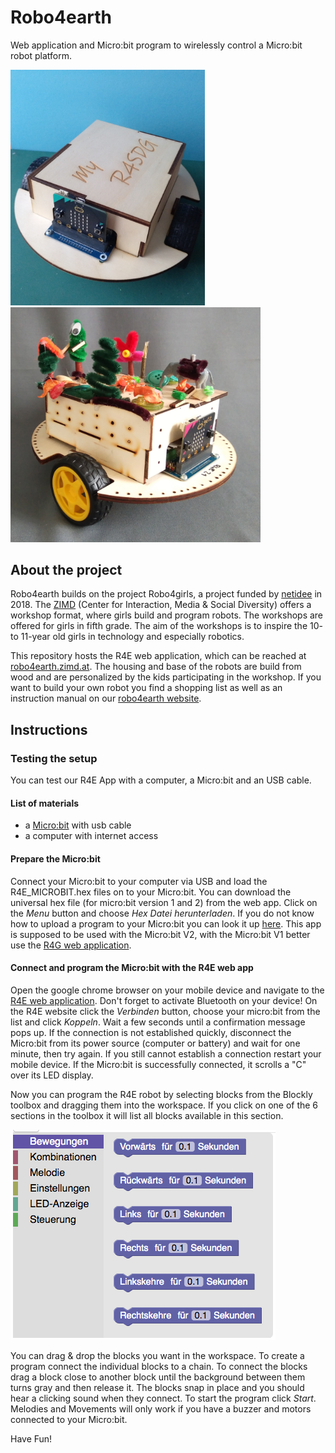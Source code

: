 # Robo4earth
Web application and Micro:bit program to wirelessly control a Micro:bit robot platform.

<img src="Dokumentation/sdg_empty.jpg" style="width:311px;"/>   <img src="Dokumentation/robot1.jpg" style="width:400px;"/><br/>

## About the project
Robo4earth builds on the project Robo4girls, a project funded by [netidee](https://www.netidee.at/Robo4girls) in 2018.
The [ZIMD](www.zimd.at) (Center for Interaction, Media & Social Diversity) offers a workshop format, where girls build and program robots. The workshops are offered for girls in fifth grade. The aim of the workshops is to inspire the 10- to 11-year old girls in technology and especially robotics.

This repository hosts the R4E web application, which can be reached at [robo4earth.zimd.at](https://robo4earth.zimd.at). The housing and base of the robots are build from wood and are personalized by the kids participating in the workshop. If you want to build your own robot you find a shopping list as well as an instruction manual on our [robo4earth website](https://www.robo4earth.at/#roboter).

## Instructions

### Testing the setup 
You can test our R4E App with a computer, a Micro:bit and an USB cable.
#### List of materials
+ a [Micro:bit](https://microbit.org) with usb cable
+ a computer with internet access

#### Prepare the Micro:bit
Connect your Micro:bit to your computer via USB and load the R4E_MICROBIT.hex files on to your Micro:bit. You can download the universal hex file (for micro:bit version 1 and 2) from the web app. Click on the <i>Menu</i> button and choose <i>Hex Datei herunterladen</i>. If you do not know how to upload a program to your Micro:bit you can look it up [here](https://makecode.microbit.org/device/usb).
This app is supposed to be used with the Micro:bit V2, with the Micro:bit V1 better use the [R4G web application](https://robo4girls.zimd.at/).

#### Connect and program the Micro:bit with the R4E web app
Open the google chrome browser on your mobile device and navigate to the [R4E web application](https://robo4earth.zimd.at/). Don't forget to activate Bluetooth on your device! 
On the R4E website click the <i>Verbinden</i> button, choose your micro:bit from the list and click <i>Koppeln</i>. Wait a few seconds until a confirmation message pops up. If the connection is not established quickly, disconnect the Micro:bit from its power source (computer or battery) and wait for one minute, then try again. If you still cannot establish a connection restart your mobile device. If the Micro:bit is successfully connected, it scrolls a "C" over its LED display.

Now you can program the R4E robot by selecting blocks from the Blockly toolbox and dragging them into the workspace. If you click on one of the 6 sections in the toolbox it will list all blocks available in this section.

![blockly toolbox](media/blockly_toolbox_foto.png)

You can drag & drop the blocks you want in the workspace. To create a program connect the individual blocks to a chain. To connect the blocks drag a block close to another block until the background between them turns gray and then release it. The blocks snap in place and you should hear a clicking sound when they connect. To start the program click <i>Start</i>. Melodies and Movements will only work if you have a buzzer and motors connected to your Micro:bit.

Have Fun!

